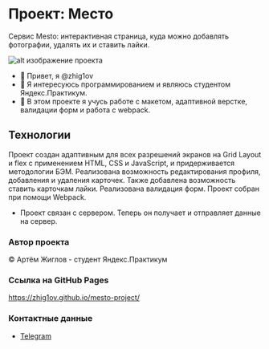 # Проект: Место

Cервис Mesto: интерактивная страница, куда можно добавлять фотографии, удалять их и ставить лайки.
<br/>

![alt изображение проекта](https://pictures.s3.yandex.net/resources/__2020-02-25__12.19.27_1621163780.png)

- 👋 Привет, я @zhig1ov
- 👀 Я интересуюсь программированием и являюсь студентом Яндекс.Практикум.
- 🌱 В этом проекте я учусь работе с макетом, адаптивной верстке, валидации форм и работа с webpack.

## Технологии
Проект создан адаптивным для всех разрешений экранов на Grid Layout и flex с применением HTML, CSS и JavaScript, и придерживается методологии БЭМ. Реализована возможность редактирования профиля, добавления и удаления карточек. Также добавлена возможность ставить карточкам лайки. Реализована валидация форм. Проект собран при помощи Webpack.
- Проект связан с сервером. Теперь он получает и отправляет данные на сервер.

### Автор проекта
&copy; Артём Жиглов - студент Яндекс.Практикум

### Ссылка на GitHub Pages
https://zhig1ov.github.io/mesto-project/

### Контактные данные
* [Telegram](https://t.me/tmzlv)